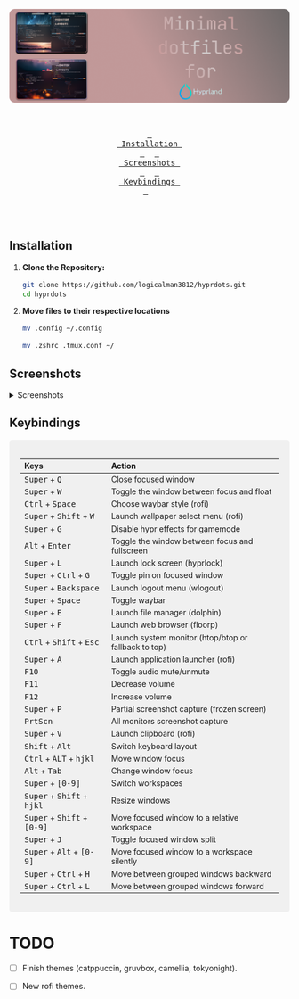 <!-- ![image](https://github.com/logicalman3812/hyprdots/assets/85504304/f7b4c74a-7726-4aa8-a06d-008991ba73ca) -->

<div align="center">

![banner](https://raw.githubusercontent.com/logicalman3812/hyprdots/main/assets/banner.png)

<br>

  <a href="#installation"><kbd> <br> Installation <br> </kbd></a>&ensp;&ensp;
  <a href="#screenshots"><kbd> <br> Screenshots <br> </kbd></a>&ensp;&ensp;
  <a href="#keybindings"><kbd> <br> Keybindings <br> </kbd></a>&ensp;&ensp;

</div><br><br>

## Installation

1. **Clone the Repository:**

    ```bash
    git clone https://github.com/logicalman3812/hyprdots.git
    cd hyprdots
    ```

2. **Move files to their respective locations**

    ```bash
    mv .config ~/.config
    ```

    ```bash
    mv .zshrc .tmux.conf ~/
    ```

## Screenshots 

<details>
  <summary>Screenshots</summary>
  
  ![Screenshot 1](https://raw.githubusercontent.com/logicalman3812/hyprdots/main/assets/screenshot.png)
  ![Screenshot 2](https://raw.githubusercontent.com/logicalman3812/hyprdots/main/assets/screenshot_1.png)

</details>

## Keybindings

<div align="center" style="background-color: #f0f0f0; padding: 20px; border-radius: 5px;">

| Keys                                                                                   | Action                                               |
| :------------------------------------------------------------------------------------- | :--------------------------------------------------- |
| <kbd>Super</kbd> + <kbd>Q</kbd><br>                                                    | Close focused window                                 |
| <kbd>Super</kbd> + <kbd>W</kbd>                                                        | Toggle the window between focus and float            |
| <kbd>Ctrl</kbd> + <kbd>Space</kbd>                                                     | Choose waybar style (rofi)                           |
| <kbd>Super</kbd> + <kbd>Shift</kbd> + <kbd>W</kbd>                                     | Launch wallpaper select menu (rofi)                  |
| <kbd>Super</kbd> + <kbd>G</kbd>                                                        | Disable hypr effects for gamemode                    |
| <kbd>Alt</kbd> + <kbd>Enter</kbd>                                                      | Toggle the window between focus and fullscreen       |
| <kbd>Super</kbd> + <kbd>L</kbd>                                                        | Launch lock screen (hyprlock)                        |
| <kbd>Super</kbd> + <kbd>Ctrl</kbd> + <kbd>G</kbd>                                      | Toggle pin on focused window                         |
| <kbd>Super</kbd> + <kbd>Backspace</kbd>                                                | Launch logout menu (wlogout)                         |
| <kbd>Super</kbd> + <kbd>Space</kbd>                                                    | Toggle waybar                                        |
| <kbd>Super</kbd> + <kbd>E</kbd>                                                        | Launch file manager (dolphin)                        |
| <kbd>Super</kbd> + <kbd>F</kbd>                                                        | Launch web browser (floorp)                          |
| <kbd>Ctrl</kbd> + <kbd>Shift</kbd> + <kbd>Esc</kbd>                                    | Launch system monitor (htop/btop or fallback to top) |
| <kbd>Super</kbd> + <kbd>A</kbd>                                                        | Launch application launcher (rofi)                   |
| <kbd>F10</kbd>                                                                         | Toggle audio mute/unmute                             |
| <kbd>F11</kbd>                                                                         | Decrease volume                                      |
| <kbd>F12</kbd>                                                                         | Increase volume                                      |
| <kbd>Super</kbd> + <kbd>P</kbd>                                                        | Partial screenshot capture (frozen screen)           |
| <kbd>PrtScn</kbd>                                                                      | All monitors screenshot capture                      |
| <kbd>Super</kbd> + <kbd>V</kbd>                                                        | Launch clipboard (rofi)                              |
| <kbd>Shift</kbd> + <kbd>Alt</kbd>                                                      | Switch keyboard layout                               |
| <kbd>Ctrl</kbd> + <kbd>ALT</kbd> + <kbd>h</kbd><kbd>j</kbd><kbd>k</kbd><kbd>l</kbd>    | Move window focus                                    |
| <kbd>Alt</kbd> + <kbd>Tab</kbd>                                                        | Change window focus                                  |
| <kbd>Super</kbd> + <kbd>[0-9]</kbd>                                                    | Switch workspaces                                    |
| <kbd>Super</kbd> + <kbd>Shift</kbd> + <kbd>h</kbd><kbd>j</kbd><kbd>k</kbd><kbd>l</kbd> | Resize windows                                       |
| <kbd>Super</kbd> + <kbd>Shift</kbd> + <kbd>[0-9]</kbd>                                 | Move focused window to a relative workspace          |
| <kbd>Super</kbd> + <kbd>J</kbd>                                                        | Toggle focused window split                          |
| <kbd>Super</kbd> + <kbd>Alt</kbd> + <kbd>[0-9]</kbd>                                   | Move focused window to a workspace silently          |
| <kbd>Super</kbd> + <kbd>Ctrl</kbd> + <kbd>H</kbd>                                      | Move between grouped windows backward                |
| <kbd>Super</kbd> + <kbd>Ctrl</kbd> + <kbd>L</kbd>                                      | Move between grouped windows forward                 |

</div>

# TODO

-   [ ] Finish themes (catppuccin, gruvbox, camellia, tokyonight).
-   [ ] New rofi themes.

